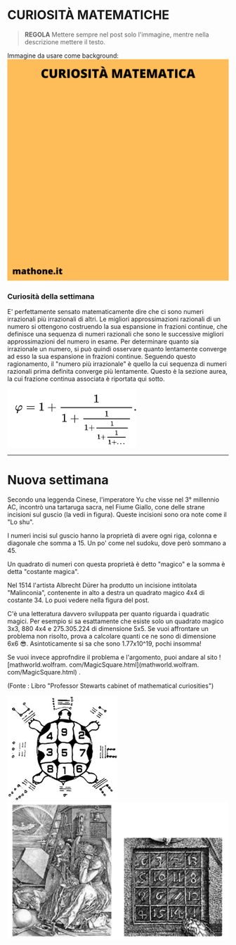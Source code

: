 # CURIOSITÀ MATEMATICHE

>**REGOLA** Mettere sempre nel post solo l'immagine, mentre nella descrizione mettere il testo.

Immagine da usare come background:
![Template curiosità](templateCuriosita.png)

### Curiosità della settimana

E' perfettamente sensato matematicamente dire che ci sono numeri irrazionali più irrazionali di altri. Le migliori approssimazioni razionali di un numero si ottengono costruendo la sua espansione in frazioni continue, che definisce una sequenza di numeri razionali che sono le successive migliori approssimazioni del numero in esame. Per determinare quanto sia irrazionale un numero, si può quindi osservare quanto lentamente converge ad esso la sua espansione in frazioni continue. Seguendo questo ragionamento, il "numero più irrazionale" è quello la cui sequenza di numeri razionali prima definita converge più lentamente. Questo è la sezione aurea, la cui frazione continua associata è riportata qui sotto.

![Sezione aurea](sezAurea.png)

---

# Nuova settimana

Secondo una leggenda Cinese, l'imperatore Yu che visse nel 3° millennio AC, incontrò una tartaruga sacra, nel Fiume Giallo, cone delle strane incisioni sul guscio (la vedi in figura). Queste incisioni sono ora note come il "Lo shu". 

I numeri incisi sul guscio hanno la proprietà di avere ogni riga, colonna e diagonale che somma a 15. Un po' come nel sudoku, dove però sommano a 45. 

Un quadrato di numeri con questa proprietà è detto "magico" e la somma è detta "costante magica". 

Nel 1514 l'artista Albrecht Dürer ha produtto un incisione intitolata "Malinconia", contenente in alto a destra un quadrato magico 4x4 di costante 34. Lo puoi vedere nella figura del post.

C'è una letteratura davvero sviluppata per quanto riguarda i quadratic magici. Per esempio si sa esattamente che esiste solo un quadrato magico 3x3, 880 4x4 e 275.305.224 di dimensione 5x5. Se vuoi affrontare un problema non risolto, prova a calcolare quanti ce ne sono di dimensione 6x6 😎. Asintoticamente si sa che sono 1.77x10^19, pochi insomma!

Se vuoi invece approfndire il problema e l'argomento, puoi andare al sito ![mathworld.wolfram.
com/MagicSquare.html](mathworld.wolfram.
com/MagicSquare.html) .

(Fonte : Libro "Professor Stewarts cabinet of mathematical curiosities")

![Tartaruga](Lo_shu_numeri_quadrato_magico.jpeg)
![Quadrato Magico](magicSquare.png)